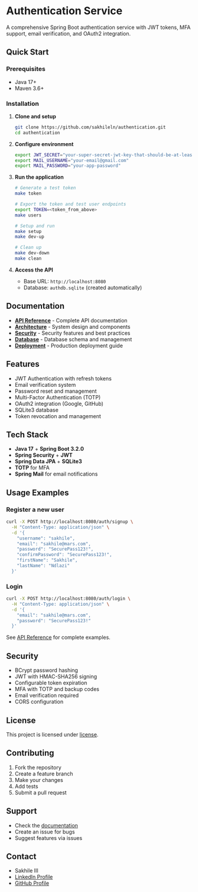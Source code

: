 # Authentication Service
A comprehensive Spring Boot authentication service with JWT tokens, MFA support, email verification, and OAuth2 integration.

## Quick Start
### Prerequisites
- Java 17+
- Maven 3.6+

### Installation
1. **Clone and setup**
   ```bash
   git clone https://github.com/sakhileln/authentication.git
   cd authentication
   ```

2. **Configure environment**
   ```bash
   export JWT_SECRET="your-super-secret-jwt-key-that-should-be-at-least-256-bits-long"
   export MAIL_USERNAME="your-email@gmail.com"
   export MAIL_PASSWORD="your-app-password"
   ```

3. **Run the application**
   ```bash
   # Generate a test token
   make token
   
   # Export the token and test user endpoints
   export TOKEN=<token_from_above>
   make users

   # Setup and run
   make setup
   make dev-up
   
   # Clean up
   make dev-down
   make clean
   ```

4. **Access the API**
   - Base URL: `http://localhost:8080`
   - Database: `authdb.sqlite` (created automatically)

## Documentation
- **[API Reference](docs/api/endpoints.md)** - Complete API documentation
- **[Architecture](docs/architecture/system-design.md)** - System design and components
- **[Security](docs/security/features.md)** - Security features and best practices
- **[Database](docs/database/schema.md)** - Database schema and management
- **[Deployment](docs/deployment/deploy.md)** - Production deployment guide

## Features
- JWT Authentication with refresh tokens
- Email verification system
- Password reset and management
- Multi-Factor Authentication (TOTP)
- OAuth2 integration (Google, GitHub)
- SQLite3 database
- Token revocation and management

## Tech Stack
- **Java 17** + **Spring Boot 3.2.0**
- **Spring Security** + **JWT**
- **Spring Data JPA** + **SQLite3**
- **TOTP** for MFA
- **Spring Mail** for email notifications

## Usage Examples
### Register a new user
```bash
curl -X POST http://localhost:8080/auth/signup \
  -H "Content-Type: application/json" \
  -d '{
    "username": "sakhile",
    "email": "sakhile@mars.com",
    "password": "SecurePass123!",
    "confirmPassword": "SecurePass123!",
    "firstName": "Sakhile",
    "lastName": "Ndlazi"
  }'
```

### Login
```bash
curl -X POST http://localhost:8080/auth/login \
  -H "Content-Type: application/json" \
  -d '{
    "email": "sakhile@mars.com",
    "password": "SecurePass123!"
  }'
```

See [API Reference](docs/api/endpoints.md) for complete examples.

## Security
- BCrypt password hashing
- JWT with HMAC-SHA256 signing
- Configurable token expiration
- MFA with TOTP and backup codes
- Email verification required
- CORS configuration

## License
This project is licensed under [license](LISENSE.md).

## Contributing
1. Fork the repository
2. Create a feature branch
3. Make your changes
4. Add tests
5. Submit a pull request

## Support
- Check the [documentation](docs/)
- Create an issue for bugs
- Suggest features via issues

## Contact
- Sakhile III  
- [LinkedIn Profile](https://www.linkedin.com/in/sakhile-)
- [GitHub Profile](https://github.com/sakhileln)
